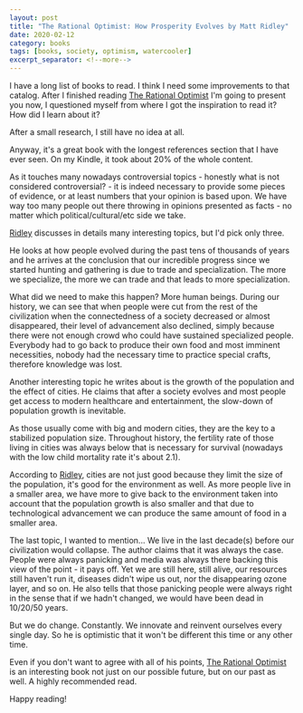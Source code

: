 ```yaml
---
layout: post
title: "The Rational Optimist: How Prosperity Evolves by Matt Ridley"
date: 2020-02-12
category: books
tags: [books, society, optimism, watercooler]
excerpt_separator: <!--more-->
---
```

I have a long list of books to read. I think I need some improvements to that catalog. After I finished reading [The Rational Optimist](https://amzn.to/2NQ0bxs) I'm going to present you now, I questioned myself from where I got the inspiration to read it? How did I learn about it?
<!--more-->

After a small research, I still have no idea at all.

Anyway, it's a great book with the longest references section that I have ever seen. On my Kindle, it took about 20% of the whole content.

As it touches many nowadays controversial topics - honestly what is not considered controversial? - it is indeed necessary to provide some pieces of evidence, or at least numbers that your opinion is based upon. We have way too many people out there throwing in opinions presented as facts - no matter which political/cultural/etc side we take.

[Ridley](https://twitter.com/mattwridley) discusses in details many interesting topics, but I'd pick only three.

He looks at how people evolved during the past tens of thousands of years and he arrives at the conclusion that our incredible progress since we started hunting and gathering is due to trade and specialization. The more we specialize, the more we can trade and that leads to more specialization.

What did we need to make this happen? More human beings. During our history, we can see that when people were cut from the rest of the civilization when the connectedness of a society decreased or almost disappeared, their level of advancement also declined, simply because there were not enough crowd who could have sustained specialized people. Everybody had to go back to produce their own food and most imminent necessities, nobody had the necessary time to practice special crafts, therefore knowledge was lost.

Another interesting topic he writes about is the growth of the population and the effect of cities. He claims that after a society evolves and most people get access to modern healthcare and entertainment, the slow-down of population growth is inevitable.

As those usually come with big and modern cities, they are the key to a stabilized population size. Throughout history, the fertility rate of those living in cities was always below that is necessary for survival (nowadays with the low child mortality rate it's about 2.1).

According to [Ridley](https://twitter.com/mattwridley), cities are not just good because they limit the size of the population, it's good for the environment as well. As more people live in a smaller area, we have more to give back to the environment taken into account that the population growth is also smaller and that due to technological advancement we can produce the same amount of food in a smaller area.

The last topic, I wanted to mention... We live in the last decade(s) before our civilization would collapse. The author claims that it was always the case. People were always panicking and media was always there backing this view of the point - it pays off. Yet we are still here, still alive, our resources still haven't run it, diseases didn't wipe us out, nor the disappearing ozone layer, and so on. He also tells that those panicking people were always right in the sense that if we hadn't changed, we would have been dead in 10/20/50 years.

But we do change. Constantly. We innovate and reinvent ourselves every single day. So he is optimistic that it won't be different this time or any other time.

Even if you don't want to agree with all of his points, [The Rational Optimist](https://amzn.to/2NQ0bxs) is an interesting book not just on our possible future, but on our past as well. A highly recommended read.

Happy reading!
